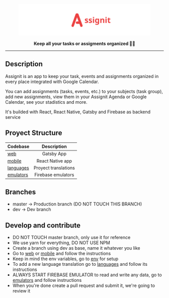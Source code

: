 <a href="https://assignit.vercel.app"><p align="center">
  <img height=100 src="https://raw.githubusercontent.com/jralvarenga/assignit/master/assets/assignit_logo.svg" />
</p></a>

<p align="center">
  <strong>Keep all your tasks or assigments organized 📅💫</strong>
</p>

---

## Description

Assignit is an app to keep your task, events and assignments organized in every place integrated with Google Calendar.

You can add assignments (tasks, events, etc.) to your subjects (task group), add new assignments, view them in your Assignit Agenda or Google Calendar, see your stadistics and more.

It's builded with React, React Native, Gatsby and Firebase as backend service

## Proyect Structure


| Codebase               | Description                |
| :--------------------- | :------------------------: |
| [web](web)             |        Gatsby App          |
| [mobile](mobile)       |     React Native app       |
| [languages](languages)  |     Proyect translations       |
| [emulators](emulators) |    Firebase emulators      |

## Branches

- master -> Production branch (DO NOT TOUCH THIS BRANCH)
- dev -> Dev branch

## Develop and contribute

- DO NOT TOUCH master branch, only use it for reference
- We use yarn for everything, DO NOT USE NPM
- Create a branch using dev as base, name it whatever you like
- Go to [web](web) or [mobile](mobile) and follow the instructions
- Keep in mind the env variables, go to [env](env) for setup
- To add a new language translation go to [languages](languages) and follow its instructions
- ALWAYS START FIREBASE EMULATOR to read and write any data, go to [emulators](emulators) and follow instructions
- When you're done create a pull request and submit it, we're going to review it
